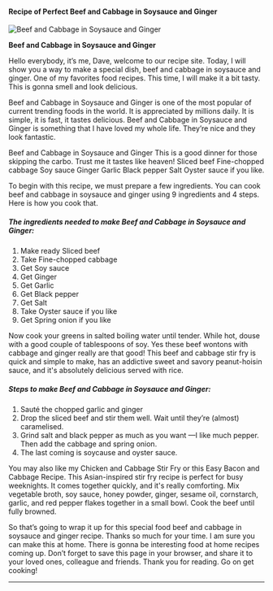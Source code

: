             

#### Recipe of Perfect Beef and Cabbage in Soysauce and Ginger

![Beef and Cabbage in Soysauce and Ginger](https://img-global.cpcdn.com/recipes/4d1378b5ed7df694/751x532cq70/beef-and-cabbage-in-soysauce-and-ginger-recipe-main-photo.jpg)

**Beef and Cabbage in Soysauce and Ginger**

Hello everybody, it’s me, Dave, welcome to our recipe site. Today, I will show you a way to make a special dish, beef and cabbage in soysauce and ginger. One of my favorites food recipes. This time, I will make it a bit tasty. This is gonna smell and look delicious.

Beef and Cabbage in Soysauce and Ginger is one of the most popular of current trending foods in the world. It is appreciated by millions daily. It is simple, it is fast, it tastes delicious. Beef and Cabbage in Soysauce and Ginger is something that I have loved my whole life. They’re nice and they look fantastic.

Beef and Cabbage in Soysauce and Ginger This is a good dinner for those skipping the carbo. Trust me it tastes like heaven! Sliced beef Fine-chopped cabbage Soy sauce Ginger Garlic Black pepper Salt Oyster sauce if you like.

To begin with this recipe, we must prepare a few ingredients. You can cook beef and cabbage in soysauce and ginger using 9 ingredients and 4 steps. Here is how you cook that.

##### The ingredients needed to make Beef and Cabbage in Soysauce and Ginger:

1.  Make ready Sliced beef
2.  Take Fine-chopped cabbage
3.  Get Soy sauce
4.  Get Ginger
5.  Get Garlic
6.  Get Black pepper
7.  Get Salt
8.  Take Oyster sauce if you like
9.  Get Spring onion if you like

Now cook your greens in salted boiling water until tender. While hot, douse with a good couple of tablespoons of soy. Yes these beef wontons with cabbage and ginger really are that good! This beef and cabbage stir fry is quick and simple to make, has an addictive sweet and savory peanut-hoisin sauce, and it's absolutely delicious served with rice.

##### Steps to make Beef and Cabbage in Soysauce and Ginger:

1.  Sauté the chopped garlic and ginger
2.  Drop the sliced beef and stir them well. Wait until they’re (almost) caramelised.
3.  Grind salt and black pepper as much as you want —I like much pepper. Then add the cabbage and spring onion.
4.  The last coming is soycause and oyster sauce.

You may also like my Chicken and Cabbage Stir Fry or this Easy Bacon and Cabbage Recipe. This Asian-inspired stir fry recipe is perfect for busy weeknights. It comes together quickly, and it's really comforting. Mix vegetable broth, soy sauce, honey powder, ginger, sesame oil, cornstarch, garlic, and red pepper flakes together in a small bowl. Cook the beef until fully browned.

So that’s going to wrap it up for this special food beef and cabbage in soysauce and ginger recipe. Thanks so much for your time. I am sure you can make this at home. There is gonna be interesting food at home recipes coming up. Don’t forget to save this page in your browser, and share it to your loved ones, colleague and friends. Thank you for reading. Go on get cooking!

* * *